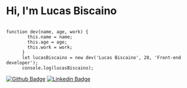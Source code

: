# Hi, I'm Lucas Biscaino

```

function dev(name, age, work) {
        this.name = name;
        this.age = age;
        this.work = work;
      }
      let lucasBiscaino = new dev('Lucas Biscaino', 28, 'Front-end developer');
      console.log(lucasBiscaino);
```
</pre>

[![Github Badge](https://img.shields.io/badge/-Github-000?style=flat-square&logo=Github&logoColor=white&link=https://github.com/lbiscaino)](https://github.com/lbiscaino)
[![Linkedin Badge](https://img.shields.io/badge/-LinkedIn-blue?style=flat-square&logo=Linkedin&logoColor=white&link=https://www.linkedin.com/in/lucas-bisacino-alves-72145170/)](https://www.linkedin.com/in/lucas-bisacino-alves-72145170/)
